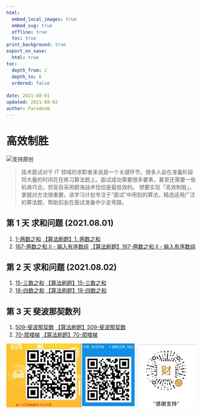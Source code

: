```yaml
---
html:
  embed_local_images: true
  embed_svg: true
  offline: true
  toc: true
print_background: true
export_on_save:
  html: true
toc:
  depth_from: 2
  depth_to: 6
  ordered: false

date: 2021-08-01
updated: 2021-08-02
author: ParadoxW
---
```


# 高效制胜

![支持原创](https://i.loli.net/2021/08/01/R5b9NnWQJPixuAF.png)

> 技术面试对于 IT 领域的求职者来说是一个关键环节，很多人会在准备阶段将大量的时间花在练习算法题上。面试成功需要很多要素，甚至还需要一些机缘巧合，但盲目采用题海战术恰恰是最低效的。
> 想要实现「高效制胜」，掌握对方法很重要。该学习计划专注于“面试”中用到的算法，精选适用广泛的算法题，帮助扣友在面试准备中少走弯路。

## 第 1 天 求和问题 (2021.08.01)

1. [1-两数之和](https://github.com/923132714/Leetcode/blob/main/%E9%A2%98%E5%BA%93/1-%E4%B8%A4%E6%95%B0%E4%B9%8B%E5%92%8C.md)
   [【算法刷题】1. 两数之和](https://blog.csdn.net/qq923132714/article/details/119297621)
2. [167-两数之和 II - 输入有序数组](https://github.com/923132714/Leetcode/blob/main/%E9%A2%98%E5%BA%93/167-%E4%B8%A4%E6%95%B0%E4%B9%8B%E5%92%8C%20II%20-%20%E8%BE%93%E5%85%A5%E6%9C%89%E5%BA%8F%E6%95%B0%E7%BB%84.md)
   [【算法刷题】167-两数之和 II - 输入有序数组](https://blog.csdn.net/qq923132714/article/details/119297903)

## 第 2 天 求和问题 (2021.08.02)

1. [15-三数之和](https://github.com/923132714/Leetcode/blob/main/题库/15-三数之和.md)
   [【算法刷题】15-三数之和](https://blog.csdn.net/qq923132714/article/details/119322569)
2. [18-四数之和](https://github.com/923132714/Leetcode/blob/main/题库/18-四数之和.md)
   [【算法刷题】18-四数之和](https://blog.csdn.net/qq923132714/article/details/119322951)

## 第 3 天 斐波那契数列

1. [509-斐波那契数](https://github.com/923132714/Leetcode/blob/main/题库/509-斐波那契数.md)
   [【算法刷题】509-斐波那契数](https://blog.csdn.net/qq923132714/article/details/119485355)
2. [70-爬楼梯](https://github.com/923132714/Leetcode/blob/main/题库/70-爬楼梯.md)
   [【算法刷题】70-爬楼梯](https://blog.csdn.net/qq923132714/article/details/119485355)

![支持原创](https://raw.githubusercontent.com/923132714/Leetcode/main/%E6%94%AF%E6%8C%81/%E6%89%93%E8%B5%8F.png)
